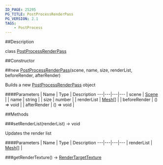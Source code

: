 ```yaml
---
ID_PAGE: 25295
PG_TITLE: PostProcessRenderPass
PG_VERSION: 2.1
TAGS:
    - PostProcess
---
```

##Description

class [PostProcessRenderPass](/classes/2.2-alpha/PostProcessRenderPass)



##Constructor

##new [PostProcessRenderPass](/classes/2.2-alpha/PostProcessRenderPass)(scene, name, size, renderList, beforeRender, afterRender)

Builds a new [PostProcessRenderPass](/classes/2.2-alpha/PostProcessRenderPass) object

####Parameters
 | Name | Type | Description
---|---|---|---
 | scene | [Scene](/classes/2.2-alpha/Scene) | 
 | name | string | 
 | size | number | 
 | renderList | [Mesh](/classes/2.2-alpha/Mesh)[] | 
 | beforeRender | () =&gt; void | 
 | afterRender | () =&gt; void | 

##Methods

###setRenderList(renderList) &rarr; void

Updates the render list

####Parameters
 | Name | Type | Description
---|---|---|---
 | renderList | [Mesh](/classes/2.2-alpha/Mesh)[] | 

###getRenderTexture() &rarr; [RenderTargetTexture](/classes/2.2-alpha/RenderTargetTexture)


